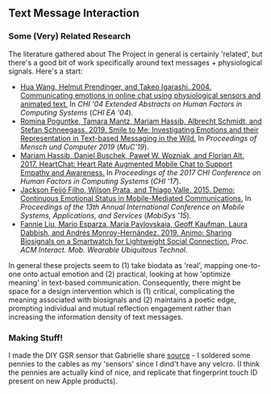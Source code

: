 ## Text Message Interaction 

### Some (Very) Related Research
The literature gathered about The Project in general is certainly 'related', but there's a good bit of work specifically around text messages + physiological signals. Here's a start:
- [Hua Wang, Helmut Prendinger, and Takeo Igarashi. 2004. Communicating emotions in online chat using physiological sensors and animated text.](https://www-ui.is.s.u-tokyo.ac.jp/~takeo/papers/chi2004.pdf) In <i>CHI '04 Extended Abstracts on Human Factors in Computing Systems</i> (<i>CHI EA '04</i>).
- [Romina Poguntke, Tamara Mantz, Mariam Hassib, Albrecht Schmidt, and Stefan Schneegass. 2019. Smile to Me: Investigating Emotions and their Representation in Text-based Messaging in the Wild.](https://sci-hub.se/10.1145/3340764.3340795) In <i>Proceedings of Mensch und Computer 2019</i> (<i>MuC'19</i>).
- [Mariam Hassib, Daniel Buschek, Paweł W. Wozniak, and Florian Alt. 2017. HeartChat: Heart Rate Augmented Mobile Chat to Support Empathy and Awareness.](https://www.medien.ifi.lmu.de/pubdb/publications/pub/hassib2017chi1/hassib2017chi1.pdf) In <i>Proceedings of the 2017 CHI Conference on Human Factors in Computing Systems</i> (<i>CHI '17</i>).
- [Jackson Feijó Filho, Wilson Prata, and Thiago Valle. 2015. Demo: Continuous Emotional Status in Mobile-Mediated Communications.](https://avestia.com/MHCI2014_Proceedings/papers/136.pdf) In <i>Proceedings of the 13th Annual International Conference on Mobile Systems, Applications, and Services</i> (<i>MobiSys '15</i>).
- [Fannie Liu, Mario Esparza, Maria Pavlovskaia, Geoff Kaufman, Laura Dabbish, and Andrés Monroy-Hernández. 2019. Animo: Sharing Biosignals on a Smartwatch for Lightweight Social Connection.](https://dl.acm.org/doi/pdf/10.1145/3314405) <i>Proc. ACM Interact. Mob. Wearable Ubiquitous Technol.</i>

In general these projects seem to (1) take biodata as 'real', mapping one-to-one onto actual emotion and (2) practical, looking at how 'optimize meaning' in text-based communication. Consequently, there might be space for a design intervention which is (1) critical, complicating the meaning associated with biosignals and (2) maintains a poetic edge, prompting individual and mutual reflection engagement rather than increasing the information density of text messages.

### Making Stuff!
I made the DIY GSR sensor that Gabrielle share [source](http://ftmedia.eu/diy-gsr-sensor/) - I soldered some pennies to the cables as my 'sensors' since I dind't have any velcro. (I think the pennies are actually kind of nice, and replicate that fingerprint touch ID present on new Apple products).


